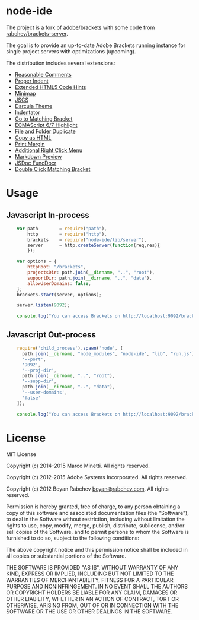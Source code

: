 # node-ide

The project is a fork of [adobe/brackets](https://github.com/adobe/brackets) with some code from [rabchev/brackets-server](https://github.com/rabchev/brackets-server).

The goal is to provide an up-to-date Adobe Brackets running instance for single project servers with optimizations (upcoming).

The distribution includes several extensions:

  * [Reasonable Comments](https://github.com/peterflynn/reasonable-comments)
  * [Proper Indent](https://github.com/busykai/brackets-indent-right)
  * [Extended HTML5 Code Hints](https://github.com/coliff/Brackets-HTML5CodeHints)
  * [Minimap](https://github.com/zorgzerg/brackets-minimap)
  * [JSCS](https://github.com/globexdesigns/brackets-jscs)
  * [Darcula Theme](https://github.com/AlbertoDorado/darcula-for-brackets)
  * [Indentator](https://github.com/ahuth/brackets-indentator)
  * [Go to Matching Bracket](https://github.com/davidwaterston/goto-matching-bracket)
  * [ECMAScript 6/7 Highlight](https://github.com/marcominetti/brackets-esnext-highlight)
  * [File and Folder Duplicate](https://github.com/torinpascal/brackets-duplicate-extension)
  * [Copy as HTML](https://github.com/peterflynn/copy-as-html)
  * [Print Margin](https://github.com/Hirse/brackets-print-margin)
  * [Additional Right Click Menu](https://github.com/caphodel/brackets-additional-right-click-menu)
  * [Markdown Preview](https://github.com/gruehle/MarkdownPreview)
  * [JSDoc FuncDocr](https://github.com/wikunia/brackets-funcdocr)
  * [Double Click Matching Bracket](https://github.com/pessotti/brackets-doubleclick-match-brackets)

# Usage

## Javascript In-process

```javascript
    var path        = require("path"),
        http        = require("http"),
        brackets    = require("node-ide/lib/server"),
        server      = http.createServer(function(req,res){
        });

    var options = {
        httpRoot: "/brackets",
        projectsDir: path.join(__dirname, "..", "root"),
        supportDir: path.join(__dirname, "..", "data"),
        allowUserDomains: false,
    };
    brackets.start(server, options);

    server.listen(9092);

    console.log("You can access Brackets on http://localhost:9092/brackets/");
```

## Javascript Out-process

```javascript
    require('child_process').spawn('node', [
      path.join(__dirname, "node_modules", "node-ide", "lib", "run.js"),
      '--port',
      '9092',
      '--proj-dir',
      path.join(__dirname, "..", "root"),
      '--supp-dir',
      path.join(__dirname, "..", "data"),
      '--user-domains',
      'false'
    ]);

    console.log("You can access Brackets on http://localhost:9092/brackets/");
```


# License

MIT License

Copyright (c) 2014-2015 Marco Minetti. All rights reserved.

Copyright (c) 2012-2015 Adobe Systems Incorporated. All rights reserved.

Copyright (c) 2012 Boyan Rabchev <boyan@rabchev.com>. All rights reserved.


Permission is hereby granted, free of charge, to any person obtaining a
copy of this software and associated documentation files (the "Software"),
to deal in the Software without restriction, including without limitation
the rights to use, copy, modify, merge, publish, distribute, sublicense,
and/or sell copies of the Software, and to permit persons to whom the
Software is furnished to do so, subject to the following conditions:

The above copyright notice and this permission notice shall be included in
all copies or substantial portions of the Software.

THE SOFTWARE IS PROVIDED "AS IS", WITHOUT WARRANTY OF ANY KIND, EXPRESS OR
IMPLIED, INCLUDING BUT NOT LIMITED TO THE WARRANTIES OF MERCHANTABILITY,
FITNESS FOR A PARTICULAR PURPOSE AND NONINFRINGEMENT. IN NO EVENT SHALL THE
AUTHORS OR COPYRIGHT HOLDERS BE LIABLE FOR ANY CLAIM, DAMAGES OR OTHER
LIABILITY, WHETHER IN AN ACTION OF CONTRACT, TORT OR OTHERWISE, ARISING
FROM, OUT OF OR IN CONNECTION WITH THE SOFTWARE OR THE USE OR OTHER
DEALINGS IN THE SOFTWARE.

